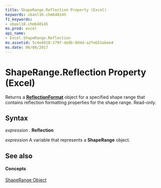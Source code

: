 ```yaml
---
title: ShapeRange.Reflection Property (Excel)
keywords: vbaxl10.chm640145
f1_keywords:
- vbaxl10.chm640145
ms.prod: excel
api_name:
- Excel.ShapeRange.Reflection
ms.assetid: 5c4e4918-279f-de8b-0d4d-a2feb51ebee4
ms.date: 06/08/2017
---
```



# ShapeRange.Reflection Property (Excel)

Returns a  **[ReflectionFormat](http://msdn.microsoft.com/library/9684dbb3-5b99-113b-9808-1173fdd719a9%28Office.15%29.aspx)** object for a specified shape range that contains reflection formatting properties for the shape range. Read-only.


## Syntax

 _expression_ . **Reflection**

 _expression_ A variable that represents a **ShapeRange** object.


## See also


#### Concepts


[ShapeRange Object](Excel.ShapeRange.md)

